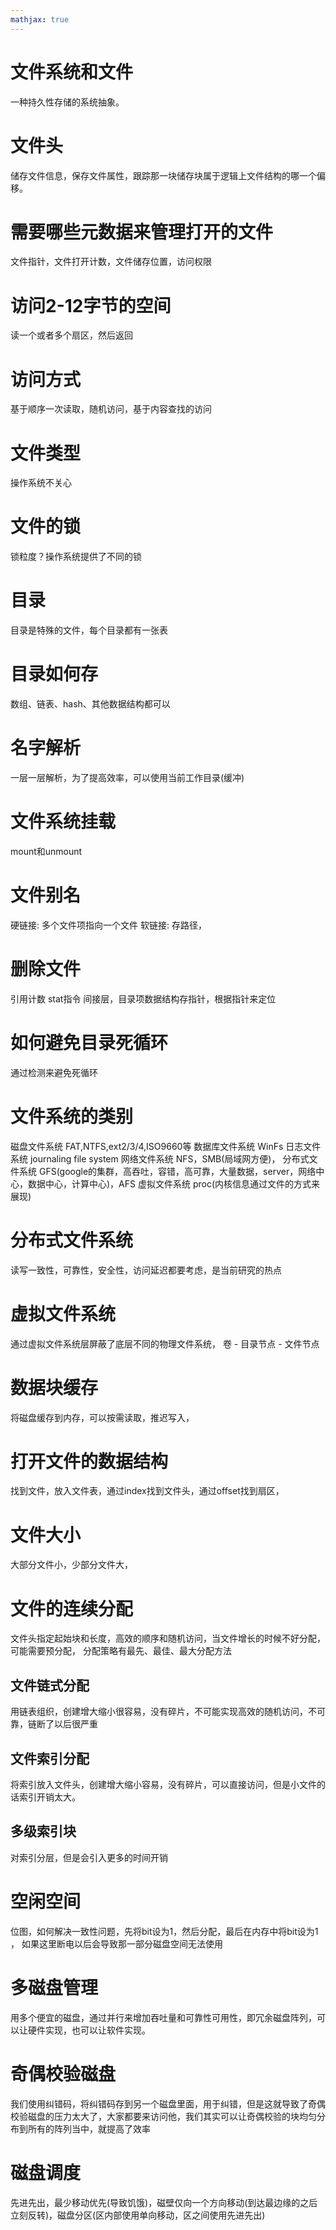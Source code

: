 ```yaml
---
mathjax: true
---
```


# 文件系统和文件
 一种持久性存储的系统抽象。

# 文件头
 储存文件信息，保存文件属性，跟踪那一块储存块属于逻辑上文件结构的哪一个偏移。

# 需要哪些元数据来管理打开的文件
 文件指针，文件打开计数，文件储存位置，访问权限

# 访问2-12字节的空间
 读一个或者多个扇区，然后返回

# 访问方式
 基于顺序一次读取，随机访问，基于内容查找的访问

<!-- more -->
# 文件类型
 操作系统不关心

# 文件的锁
 锁粒度？操作系统提供了不同的锁

# 目录
 目录是特殊的文件，每个目录都有一张表

# 目录如何存
 数组、链表、hash、其他数据结构都可以

# 名字解析
 一层一层解析，为了提高效率，可以使用当前工作目录(缓冲)

# 文件系统挂载
 mount和unmount

# 文件别名
 硬链接: 多个文件项指向一个文件
 软链接: 存路径，

# 删除文件
 引用计数 stat指令
 间接层，目录项数据结构存指针，根据指针来定位

# 如何避免目录死循环
 通过检测来避免死循环

# 文件系统的类别
 磁盘文件系统 FAT,NTFS,ext2/3/4,ISO9660等
 数据库文件系统 WinFs
 日志文件系统 journaling file system
 网络文件系统 NFS，SMB(局域网方便)，
 分布式文件系统 GFS(google的集群，高吞吐，容错，高可靠，大量数据，server，网络中心，数据中心，计算中心)，AFS
 虚拟文件系统 proc(内核信息通过文件的方式来展现)

# 分布式文件系统
 读写一致性，可靠性，安全性，访问延迟都要考虑，是当前研究的热点

# 虚拟文件系统
 通过虚拟文件系统层屏蔽了底层不同的物理文件系统，
 卷 - 目录节点 - 文件节点

# 数据块缓存
 将磁盘缓存到内存，可以按需读取，推迟写入，

# 打开文件的数据结构
 找到文件，放入文件表，通过index找到文件头，通过offset找到扇区，

# 文件大小
 大部分文件小，少部分文件大，

# 文件的连续分配
 文件头指定起始块和长度，高效的顺序和随机访问，当文件增长的时候不好分配，可能需要预分配，
 分配策略有最先、最佳、最大分配方法

## 文件链式分配
 用链表组织，创建增大缩小很容易，没有碎片，不可能实现高效的随机访问，不可靠，链断了以后很严重

## 文件索引分配
 将索引放入文件头，创建增大缩小容易，没有碎片，可以直接访问，但是小文件的话索引开销太大。

## 多级索引块
 对索引分层，但是会引入更多的时间开销

# 空闲空间
 位图，如何解决一致性问题，先将bit设为1，然后分配，最后在内存中将bit设为1 ， 如果这里断电以后会导致那一部分磁盘空间无法使用

# 多磁盘管理
 用多个便宜的磁盘，通过并行来增加吞吐量和可靠性可用性，即冗余磁盘阵列，可以让硬件实现，也可以让软件实现。

# 奇偶校验磁盘
 我们使用纠错码，将纠错码存到另一个磁盘里面，用于纠错，但是这就导致了奇偶校验磁盘的压力太大了，大家都要来访问他，我们其实可以让奇偶校验的块均匀分布到所有的阵列当中，就提高了效率


# 磁盘调度
 先进先出，最少移动优先(导致饥饿)，磁壁仅向一个方向移动(到达最边缘的之后立刻反转)，磁盘分区(区内部使用单向移动，区之间使用先进先出)

